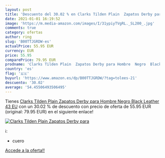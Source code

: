 ```yaml
---
layout: post
title: 'Descuento del 30.02 % en Clarks Tilden Plain  Zapatos Derby para '
date: 2021-01-01 16:19:52
image: 'https://m.media-amazon.com/images/I/31ypiyTVgRL._SL200_.jpg'
comments: true
category: ofertas
author: ring
slug: 'B00TTJGRDW-es'
actualPrice: 55.95 EUR
currency: EUR
price: 55.95
comparePrice: 79.95 EUR
prodname: 'Clarks Tilden Plain  Zapatos Derby para Hombre  Negro  Black Leather   43 EU'
country: 'es'
flag: '🇪🇸'
buyurl: 'https://www.amazon.es/dp/B00TTJGRDW/?tag=tolees-21'
descuento: '30.02'
average: '54.45506493506495'
---
```


Tienes [Clarks Tilden Plain  Zapatos Derby para Hombre  Negro  Black Leather   43 EU](https://www.amazon.es/dp/B00TTJGRDW/?tag=tolees-21) con un 30.02 % de descuento con precio de oferta de 55.95 EUR (original: 79.95 EUR) en el siguiente enlace!

[![Clarks Tilden Plain  Zapatos Derby para ](https://m.media-amazon.com/images/I/31ypiyTVgRL._SL200_.jpg)](https://www.amazon.es/dp/B00TTJGRDW/?tag=tolees-21)

ℹ️:

- cuero

[Accede a la oferta!!](https://www.amazon.es/dp/B00TTJGRDW/?tag=tolees-21)
